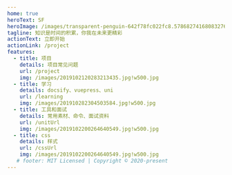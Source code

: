 ```yaml
---
home: true
heroText: SF
heroImage: /images/transparent-penguin-642f78fc022fc8.578682741680832764009.png
tagline: 知识是时间的积累，你我在未来更精彩
actionText: 立即开始
actionLink: /project
features:
  - title: 项目
    details: 项目常见问题
    url: /project
    img: /images/2019102120283213435.jpg!w500.jpg
  - title: 学习 
    details: docsify、vuepress、uni
    url: /learning
    img: /images/201910282304503584.jpg!w500.jpg
  - title: 工具和面试
    details: 常用素材、命令、面试资料
    url: /unitUrl
    img: /images/2019102200264640549.jpg!w500.jpg
  - title: css
    details: 样式
    url: /cssUrl
    img: /images/2019102200264640549.jpg!w500.jpg
   # footer: MIT Licensed | Copyright © 2020-present
---
```


